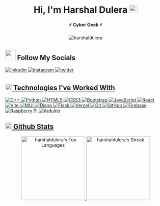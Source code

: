 <h1 align="center">Hi, I'm Harshal Dulera <img src = "https://raw.githubusercontent.com/MartinHeinz/MartinHeinz/master/wave.gif" width="25"></h1>
<h4 align="center">⚡️ Cyber Geek ⚡️</h4>

<!-- Profile views -->
<p align="center"> <img src="https://komarev.com/ghpvc/?username=harshaldulera&label=Profile%20views&color=blue&style=for-the-badge&logo=eye" alt="harshaldulera" /> </p>

## <img src = "https://raw.githubusercontent.com/ShahriarShafin/ShahriarShafin/main/Assets/handshake.gif" width = "32"> Follow My Socials 

</a>
<a href="https://linkedin.com/in/harshal-dulera/" target="_blank">
<img src=https://img.shields.io/badge/linkedin-%231E77B5.svg?&style=for-the-badge&logo=linkedin&logoColor=white alt=linkedin style="margin-bottom: 5px;" />
</a>
<a href="https://instagram.com/thelifeofharshal" target="_blank">
<img src=https://img.shields.io/badge/instagram-9C2FB7.svg?&style=for-the-badge&logo=instagram&logoColor=white alt=instagram style="margin-bottom: 5px;" />
</a>
<a href="https://twitter.com/BeatsHarshal" target="_blank">
<img src=https://img.shields.io/badge/twitter-%2300acee.svg?&style=for-the-badge&logo=twitter&logoColor=white alt=twitter style="margin-bottom: 5px;" />

## <img src = "https://media2.giphy.com/media/QssGEmpkyEOhBCb7e1/giphy.gif?cid=ecf05e47a0n3gi1bfqntqmob8g9aid1oyj2wr3ds3mg700bl&rid=giphy.gif" width = "20"> Technologies I've Worked With
![C++](https://img.shields.io/badge/c++-000?style=for-the-badge&logo=c%2B%2B&logoColor=white)
![Python](https://img.shields.io/badge/-Python-000?style=for-the-badge&logo=python)
![HTML5](https://img.shields.io/badge/-HTML5-000?style=for-the-badge&logo=html5)
![CSS3](https://img.shields.io/badge/-CSS3-000?style=for-the-badge&logo=css3)
![Bootstrap](https://img.shields.io/badge/-Bootstrap-000?style=for-the-badge&logo=bootstrap)
![JavaScript](https://img.shields.io/badge/-JavaScript-000?style=for-the-badge&logo=javascript)
![React](https://img.shields.io/badge/-ReactJS-000?style=for-the-badge&logo=react)
![Vite](https://img.shields.io/badge/-Vite-000?style=for-the-badge&logo=vite)
![MUI](https://img.shields.io/badge/-MUI-000?style=for-the-badge&logo=mui)
![Djano](https://img.shields.io/badge/Django-000?style=for-the-badge&logo=django&logoColor=white)
![Flask](https://img.shields.io/badge/Flask-000?style=for-the-badge&logo=flask&logoColor=white)
![Vercel](https://img.shields.io/badge/Vercel-000?style=for-the-badge&logo=vercel&logoColor=white)
![Git](https://img.shields.io/badge/GIT-000?style=for-the-badge&logo=git&logoColor=white)
![GitHub](https://img.shields.io/badge/-GitHub-000?style=for-the-badge&logo=github)
![Firebase](https://img.shields.io/badge/firebase-000?style=for-the-badge&logo=firebase)
![Raspberry Pi](https://img.shields.io/badge/-RaspberryPi-000?style=for-the-badge&logo=Raspberry-Pi)
![Arduino](https://img.shields.io/badge/-Arduino-000?style=for-the-badge&logo=Arduino&logoColor=white)

## <img src="https://raw.githubusercontent.com/shahriarshafin/shahriarshafin/development/Assets/github.webp" width="20"> Github Stats

<div align="center">
  <img src="https://github-readme-stats.vercel.app/api/top-langs/?username=harshaldulera&theme=dark&show_icons=true&hide_border=true&layout=compact" alt="harshaldulera's Top Languages" style="height: 200px; width: auto" />
  <img src="https://github-readme-streak-stats.herokuapp.com/?user=harshaldulera&theme=dark&hide_border=true" alt="harshaldulera's Streak" style="height: 200px; width: auto" />
</div>

